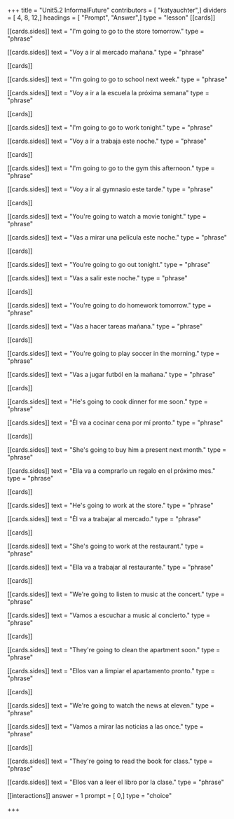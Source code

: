 +++
title = "Unit5.2 InformalFuture"
contributors = [ "katyauchter",]
dividers = [ 4, 8, 12,]
headings = [ "Prompt", "Answer",]
type = "lesson"
[[cards]]

[[cards.sides]]
text = "I'm going to go to the store tomorrow."
type = "phrase"

[[cards.sides]]
text = "Voy a ir al mercado mañana."
type = "phrase"

[[cards]]

[[cards.sides]]
text = "I'm going to go to school next week."
type = "phrase"

[[cards.sides]]
text = "Voy a ir a la escuela la próxima semana"
type = "phrase"

[[cards]]

[[cards.sides]]
text = "I'm going to go to work tonight."
type = "phrase"

[[cards.sides]]
text = "Voy a ir a trabaja este noche."
type = "phrase"

[[cards]]

[[cards.sides]]
text = "I'm going to go to the gym this afternoon."
type = "phrase"

[[cards.sides]]
text = "Voy a ir al gymnasio este tarde."
type = "phrase"

[[cards]]

[[cards.sides]]
text = "You're going to watch a movie tonight."
type = "phrase"

[[cards.sides]]
text = "Vas a mirar una película este noche."
type = "phrase"

[[cards]]

[[cards.sides]]
text = "You're going to go out tonight."
type = "phrase"

[[cards.sides]]
text = "Vas a salir este noche."
type = "phrase"

[[cards]]

[[cards.sides]]
text = "You're going to do homework tomorrow."
type = "phrase"

[[cards.sides]]
text = "Vas a hacer tareas mañana."
type = "phrase"

[[cards]]

[[cards.sides]]
text = "You're going to play soccer in the morning."
type = "phrase"

[[cards.sides]]
text = "Vas a jugar futból en la mañana."
type = "phrase"

[[cards]]

[[cards.sides]]
text = "He's going to cook dinner for me soon."
type = "phrase"

[[cards.sides]]
text = "Él va a cocinar cena por mí pronto."
type = "phrase"

[[cards]]

[[cards.sides]]
text = "She's going to buy him a present next month."
type = "phrase"

[[cards.sides]]
text = "Ella va a comprarlo un regalo en el próximo mes."
type = "phrase"

[[cards]]

[[cards.sides]]
text = "He's going to work at the store."
type = "phrase"

[[cards.sides]]
text = "Él va a trabajar al mercado."
type = "phrase"

[[cards]]

[[cards.sides]]
text = "She's going to work at the restaurant."
type = "phrase"

[[cards.sides]]
text = "Ella va a trabajar al restaurante."
type = "phrase"

[[cards]]

[[cards.sides]]
text = "We're going to listen to music at the concert."
type = "phrase"

[[cards.sides]]
text = "Vamos a escuchar a music al concierto."
type = "phrase"

[[cards]]

[[cards.sides]]
text = "They're going to clean the apartment soon."
type = "phrase"

[[cards.sides]]
text = "Ellos van a limpiar el apartamento pronto."
type = "phrase"

[[cards]]

[[cards.sides]]
text = "We're going to watch the news at eleven."
type = "phrase"

[[cards.sides]]
text = "Vamos a mirar las noticias a las once."
type = "phrase"

[[cards]]

[[cards.sides]]
text = "They're going to read the book for class."
type = "phrase"

[[cards.sides]]
text = "Ellos van a leer el libro por la clase."
type = "phrase"

[[interactions]]
answer = 1
prompt = [ 0,]
type = "choice"

+++
